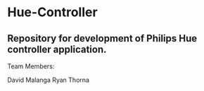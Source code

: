 # Hue-Controller
Repository for development of Philips Hue controller application.
--
Team Members:

David Malanga
Ryan Thorna